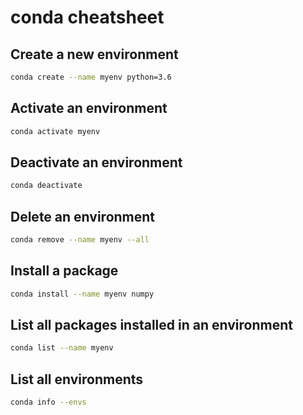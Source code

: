 # conda cheatsheet

## Create a new environment
```bash
conda create --name myenv python=3.6
```

## Activate an environment

```bash
conda activate myenv
```

## Deactivate an environment

```bash
conda deactivate
```

## Delete an environment

```bash
conda remove --name myenv --all
```

## Install a package

```bash
conda install --name myenv numpy
```

## List all packages installed in an environment

```bash
conda list --name myenv
```

## List all environments

```bash
conda info --envs
```